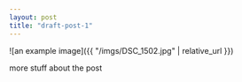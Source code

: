 ```yaml
---
layout: post
title: "draft-post-1"
---
```


![an example image]({{ "/imgs/DSC_1502.jpg" | relative_url }})

<!--excerptend-->

more stuff about the post
